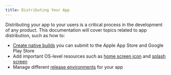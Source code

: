 ```yaml
---
title: Distributing Your App
---
```


Distributing your app to your users is a critical process in the development of any product. This documentation will cover topics related to app distribution, such as how to:

- [Create native builds](../guides/building-standalone-apps.html) you can submit to the Apple App Store and Google Play Store
- Add important OS-level resources such as [home screen icon](../guides/app-icons.html) and [splash screen](../guides/splash-screens.html)
- Manage different [release environments](../guides/release-channels.html) for your app
